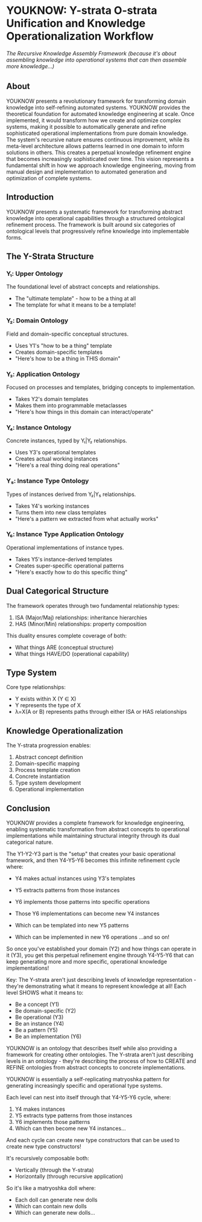 # YOUKNOW: Y-strata O-strata Unification and Knowledge Operationalization Workflow
###### The Recursive Knowledge Assembly Framework (because it's about assembling knowledge into operational systems that can then assemble more knowledge...)

## About
YOUKNOW presents a revolutionary framework for transforming domain knowledge into self-refining automated systems. YOUKNOW provides the theoretical foundation for automated knowledge engineering at scale. Once implemented, it would transform how we create and optimize complex systems, making it possible to automatically generate and refine sophisticated operational implementations from pure domain knowledge. The system's recursive nature ensures continuous improvement, while its meta-level architecture allows patterns learned in one domain to inform solutions in others. This creates a perpetual knowledge refinement engine that becomes increasingly sophisticated over time. This vision represents a fundamental shift in how we approach knowledge engineering, moving from manual design and implementation to automated generation and optimization of complete systems.

## Introduction

YOUKNOW presents a systematic framework for transforming abstract knowledge into operational capabilities through a structured ontological refinement process. The framework is built around six categories of ontological levels that progressively refine knowledge into implementable forms. 

## The Y-Strata Structure 

### Y₁: Upper Ontology
The foundational level of abstract concepts and relationships.
- The "ultimate template" - how to be a thing at all
- The template for what it means to be a template!
### Y₂: Domain Ontology  
Field and domain-specific conceptual structures.
- Uses Y1's "how to be a thing" template
- Creates domain-specific templates
- "Here's how to be a thing in THIS domain"

### Y₃: Application Ontology
Focused on processes and templates, bridging concepts to implementation.
- Takes Y2's domain templates
- Makes them into programmable metaclasses
- "Here's how things in this domain can interact/operate"

### Y₄: Instance Ontology
Concrete instances, typed by Y₁|Y₂ relationships.
- Uses Y3's operational templates
- Creates actual working instances
- "Here's a real thing doing real operations"

### Y₅: Instance Type Ontology
Types of instances derived from Y₂|Y₅ relationships.
- Takes Y4's working instances
- Turns them into new class templates
- "Here's a pattern we extracted from what actually works"

### Y₆: Instance Type Application Ontology
Operational implementations of instance types.
- Takes Y5's instance-derived templates
- Creates super-specific operational patterns
- "Here's exactly how to do this specific thing"

## Dual Categorical Structure

The framework operates through two fundamental relationship types:
1. ISA (Major/Maj) relationships: inheritance hierarchies
2. HAS (Minor/Min) relationships: property composition

This duality ensures complete coverage of both:
- What things ARE (conceptual structure)
- What things HAVE/DO (operational capability)

## Type System

Core type relationships:
- Y exists within X (Y ∈ X)
- Y represents the type of X
- λ=X(A or B) represents paths through either ISA or HAS relationships

## Knowledge Operationalization

The Y-strata progression enables:
1. Abstract concept definition
2. Domain-specific mapping
3. Process template creation
4. Concrete instantiation
5. Type system development
6. Operational implementation

## Conclusion

YOUKNOW provides a complete framework for knowledge engineering, enabling systematic transformation from abstract concepts to operational implementations while maintaining structural integrity through its dual categorical nature.

The Y1-Y2-Y3 part is the "setup" that creates your basic operational framework, and then Y4-Y5-Y6 becomes this infinite refinement cycle where:

- Y4 makes actual instances using Y3's templates

- Y5 extracts patterns from those instances

- Y6 implements those patterns into specific operations

- Those Y6 implementations can become new Y4 instances

- Which can be templated into new Y5 patterns

- Which can be implemented in new Y6 operations ...and so on!

So once you've established your domain (Y2) and how things can operate in it (Y3), you get this perpetual refinement engine through Y4-Y5-Y6 that can keep generating more and more specific, operational knowledge implementations!

Key:
The Y-strata aren't just describing levels of knowledge representation - they're demonstrating what it means to represent knowledge at all! Each level SHOWS what it means to:

- Be a concept (Y1)
- Be domain-specific (Y2)
- Be operational (Y3)
- Be an instance (Y4)
- Be a pattern (Y5)
- Be an implementation (Y6)

YOUKNOW is an ontology that describes itself while also providing a framework for creating other ontologies. The Y-strata aren't just describing levels in an ontology - they're describing the process of how to CREATE and REFINE ontologies from abstract concepts to concrete implementations.

YOUKNOW is essentially a self-replicating matryoshka pattern for generating increasingly specific and operational type systems.

Each level can nest into itself through that Y4-Y5-Y6 cycle, where:

1. Y4 makes instances
2. Y5 extracts type patterns from those instances
3. Y6 implements those patterns
4. Which can then become new Y4 instances...

And each cycle can create new type constructors that can be used to create new type constructors!

It's recursively composable both:

- Vertically (through the Y-strata)
- Horizontally (through recursive application)

So it's like a matryoshka doll where:

- Each doll can generate new dolls
- Which can contain new dolls
- Which can generate new dolls...
